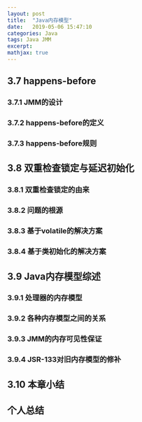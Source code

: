 ```yaml
---
layout: post
title:  "Java内存模型"
date:   2019-05-06 15:47:10
categories: Java
tags: Java JMM
excerpt: 
mathjax: true
---
```


## 3.7 happens-before

### 3.7.1 JMM的设计

### 3.7.2 happens-before的定义

### 3.7.3 happens-before规则

## 3.8 双重检查锁定与延迟初始化

### 3.8.1 双重检查锁定的由来

### 3.8.2 问题的根源

### 3.8.3 基于volatile的解决方案

### 3.8.4 基于类初始化的解决方案

## 3.9 Java内存模型综述

### 3.9.1 处理器的内存模型

### 3.9.2 各种内存模型之间的关系

### 3.9.3 JMM的内存可见性保证

### 3.9.4 JSR-133对旧内存模型的修补

## 3.10 本章小结

## 个人总结


